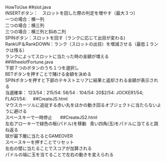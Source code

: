﻿HowToUse 
##slot.java  
INSERTボタン：　スロットを回した際の判定を増やす（最大３つ）  
一つの場合：横一列  
二つの場合：横三列  
三つの場合：横三列と斜め二列  
SPINボタン：スロットを回す（ランクに応じて出目が変わる)  
RankUP＆RankDOWN：ランク（スロットの出目）を増減させる（最低１ランクは残る）  
ランクによってスロットに当たった時の金額が増える  
##WheelofFortune.java  
下部７つのボタンのうち１つを選択し  
BETボタンを押すことで賭ける金額を決める  
SPINボタンを押すと下部のテキストエリアに結果と返却される金額が表示される  
当選確率： 1$23/54： 2$15/54: 5$8/54: 10$4/54: 20$2/54: JOCKER1/54; FLAG1/54:  　
##CreateJS.html  
マウスカーソルに追従する赤い丸をほかの動き回るオブジェクトに当たらないように避ける  
スペースキーで一時停止  　
##CreateJS2.html  
左右アローキーで緑色の板(パドル)を移動  
青い四角(玉)をパドルに当てると跳ね返る  
球が最下層に当たるとGAMEOVER  
スペースキーを押すことでリセット  
左右の壁に当たることでスコアが加算される  
パドルの端に玉を当てることで左右の動きを変えられる  
